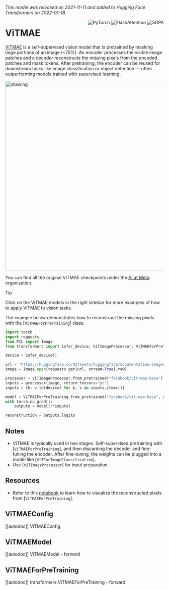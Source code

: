 <!--Copyright 2022 The HuggingFace Team. All rights reserved.

Licensed under the Apache License, Version 2.0 (the "License"); you may not use this file except in compliance with
the License. You may obtain a copy of the License at

http://www.apache.org/licenses/LICENSE-2.0

Unless required by applicable law or agreed to in writing, software distributed under the License is distributed on
an "AS IS" BASIS, WITHOUT WARRANTIES OR CONDITIONS OF ANY KIND, either express or implied. See the License for the
specific language governing permissions and limitations under the License.

⚠️ Note that this file is in Markdown but contain specific syntax for our doc-builder (similar to MDX) that may not be
rendered properly in your Markdown viewer.

-->
*This model was released on 2021-11-11 and added to Hugging Face Transformers on 2022-01-18.*

<div style="float: right;">
    <div class="flex flex-wrap space-x-1">
        <img alt="PyTorch" src="https://img.shields.io/badge/PyTorch-DE3412?style=flat&logo=pytorch&logoColor=white">
        <img alt="FlashAttention" src="https://img.shields.io/badge/%E2%9A%A1%EF%B8%8E%20FlashAttention-eae0c8?style=flat">
        <img alt="SDPA" src="https://img.shields.io/badge/SDPA-DE3412?style=flat&logo=pytorch&logoColor=white">
    </div>
</div>

# ViTMAE

[ViTMAE](https://huggingface.co/papers/2111.06377) is a self-supervised vision model that is pretrained by masking large portions of an image (~75%). An encoder processes the visible image patches and a decoder reconstructs the missing pixels from the encoded patches and mask tokens. After pretraining, the encoder can be reused for downstream tasks like image classification or object detection — often outperforming models trained with supervised learning.

<img src="https://user-images.githubusercontent.com/11435359/146857310-f258c86c-fde6-48e8-9cee-badd2b21bd2c.png"
alt="drawing" width="600"/>

You can find all the original ViTMAE checkpoints under the [AI at Meta](https://huggingface.co/facebook?search_models=vit-mae) organization.

> [!TIP]
> Click on the ViTMAE models in the right sidebar for more examples of how to apply ViTMAE to vision tasks.

The example below demonstrates how to reconstruct the missing pixels with the [`ViTMAEForPreTraining`] class.

<hfoptions id="usage">
<hfoption id="AutoModel">

```python
import torch
import requests
from PIL import Image
from transformers import infer_device, ViTImageProcessor, ViTMAEForPreTraining

device = infer_device()

url = "https://huggingface.co/datasets/huggingface/documentation-images/resolve/main/pipeline-cat-chonk.jpeg"
image = Image.open(requests.get(url, stream=True).raw)

processor = ViTImageProcessor.from_pretrained("facebook/vit-mae-base")
inputs = processor(image, return_tensors="pt")
inputs = {k: v.to(device) for k, v in inputs.items()}

model = ViTMAEForPreTraining.from_pretrained("facebook/vit-mae-base", attn_implementation="sdpa").to(device)
with torch.no_grad():
    outputs = model(**inputs)

reconstruction = outputs.logits
```

</hfoption>
</hfoptions>

## Notes

- ViTMAE is typically used in two stages. Self-supervised pretraining with [`ViTMAEForPreTraining`], and then discarding the decoder and fine-tuning the encoder. After fine-tuning, the weights can be plugged into a model like [`ViTForImageClassification`].
- Use [`ViTImageProcessor`] for input preparation.

## Resources

- Refer to this [notebook](https://github.com/NielsRogge/Transformers-Tutorials/blob/master/ViTMAE/ViT_MAE_visualization_demo.ipynb) to learn how to visualize the reconstructed pixels from [`ViTMAEForPreTraining`].

## ViTMAEConfig

[[autodoc]] ViTMAEConfig

## ViTMAEModel

[[autodoc]] ViTMAEModel
    - forward

## ViTMAEForPreTraining

[[autodoc]] transformers.ViTMAEForPreTraining
    - forward
